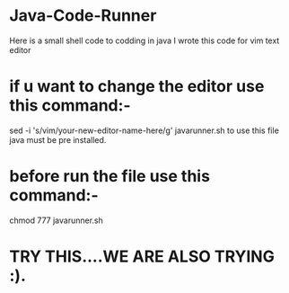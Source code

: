 # Java-Code-Runner
Here is a small shell code to codding in java
I wrote this code for vim text editor 
# if u want to change the editor use this command:- 
sed -i 's/vim/your-new-editor-name-here/g' javarunner.sh 
to use this file java must be pre installed. 
# before run the file use this command:- 
chmod 777 javarunner.sh 
# TRY THIS....WE ARE ALSO TRYING :).
